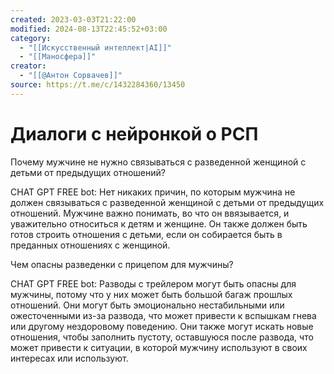 ```yaml
---
created: 2023-03-03T21:22:00
modified: 2024-08-13T22:45:52+03:00
category:
  - "[[Искусственный интеллект|AI]]"
  - "[[Маносфера]]"
creator:
  - "[[@Антон Сорвачев]]"
source: https://t.me/c/1432284360/13450
---
```


# Диалоги с нейронкой о РСП

Почему мужчине не нужно связываться с разведенной женщиной с детьми от предыдущих отношений?

CHAT GPT FREE bot:
Нет никаких причин, по которым мужчина не должен связываться с разведенной женщиной с детьми от предыдущих отношений. Мужчине важно понимать, во что он ввязывается, и уважительно относиться к детям и женщине. Он также должен быть готов строить отношения с детьми, если он собирается быть в преданных отношениях с женщиной.

Чем опасны разведенки с прицепом для мужчины?

CHAT GPT FREE bot:
Разводы с трейлером могут быть опасны для мужчины, потому что у них может быть большой багаж прошлых отношений. Они могут быть эмоционально нестабильными или ожесточенными из-за развода, что может привести к вспышкам гнева или другому нездоровому поведению. Они также могут искать новые отношения, чтобы заполнить пустоту, оставшуюся после развода, что может привести к ситуации, в которой мужчину используют в своих интересах или используют.
